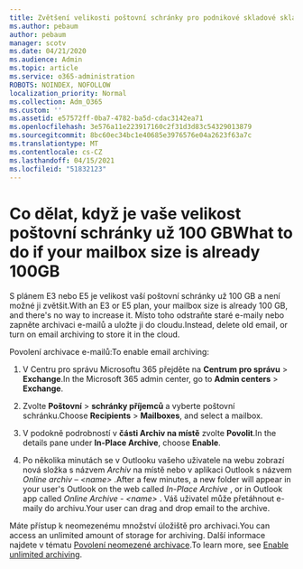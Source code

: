 ```yaml
---
title: Zvětšení velikosti poštovní schránky pro podnikové skladové skladové velikosti
ms.author: pebaum
author: pebaum
manager: scotv
ms.date: 04/21/2020
ms.audience: Admin
ms.topic: article
ms.service: o365-administration
ROBOTS: NOINDEX, NOFOLLOW
localization_priority: Normal
ms.collection: Adm_O365
ms.custom: ''
ms.assetid: e57572ff-0ba7-4782-ba5d-cdac3142ea71
ms.openlocfilehash: 3e576a11e223917160c2f31d3d83c54329013879
ms.sourcegitcommit: 8bc60ec34bc1e40685e3976576e04a2623f63a7c
ms.translationtype: MT
ms.contentlocale: cs-CZ
ms.lasthandoff: 04/15/2021
ms.locfileid: "51832123"
---
```

# <a name="what-to-do-if-your-mailbox-size-is-already-100gb"></a><span data-ttu-id="09492-102">Co dělat, když je vaše velikost poštovní schránky už 100 GB</span><span class="sxs-lookup"><span data-stu-id="09492-102">What to do if your mailbox size is already 100GB</span></span>

<span data-ttu-id="09492-103">S plánem E3 nebo E5 je velikost vaší poštovní schránky už 100 GB a není možné ji zvětšit.</span><span class="sxs-lookup"><span data-stu-id="09492-103">With an E3 or E5 plan, your mailbox size is already 100 GB, and there's no way to increase it.</span></span> <span data-ttu-id="09492-104">Místo toho odstraňte staré e-maily nebo zapněte archivaci e-mailů a uložte ji do cloudu.</span><span class="sxs-lookup"><span data-stu-id="09492-104">Instead, delete old email, or turn on email archiving to store it in the cloud.</span></span> 
  
<span data-ttu-id="09492-105">Povolení archivace e-mailů:</span><span class="sxs-lookup"><span data-stu-id="09492-105">To enable email archiving:</span></span>
  
1. <span data-ttu-id="09492-106">V Centru pro správu Microsoftu 365 přejděte na **Centrum pro správu** \> **Exchange**.</span><span class="sxs-lookup"><span data-stu-id="09492-106">In the Microsoft 365 admin center, go to **Admin centers** \> **Exchange**.</span></span> 
    
2. <span data-ttu-id="09492-107">Zvolte **Poštovní** \> **schránky příjemců** a vyberte poštovní schránku.</span><span class="sxs-lookup"><span data-stu-id="09492-107">Choose **Recipients** \> **Mailboxes**, and select a mailbox.</span></span> 
    
3. <span data-ttu-id="09492-108">V podokně podrobností v **části Archiv na místě** zvolte **Povolit**.</span><span class="sxs-lookup"><span data-stu-id="09492-108">In the details pane under **In-Place Archive**, choose **Enable**.</span></span> 
    
4. <span data-ttu-id="09492-109">Po několika minutách se v Outlooku vašeho uživatele na webu zobrazí nová složka s názvem *Archiv* na místě nebo v aplikaci Outlook s názvem *Online archiv – \<name\>* .</span><span class="sxs-lookup"><span data-stu-id="09492-109">After a few minutes, a new folder will appear in your user's Outlook on the web called  *In-Place Archive*  , or in Outlook app called  *Online Archive - \<name\>*  .</span></span> <span data-ttu-id="09492-110">Váš uživatel může přetáhnout e-maily do archivu.</span><span class="sxs-lookup"><span data-stu-id="09492-110">Your user can drag and drop email to the archive.</span></span> 
    
<span data-ttu-id="09492-111">Máte přístup k neomezenému množství úložiště pro archivaci.</span><span class="sxs-lookup"><span data-stu-id="09492-111">You can access an unlimited amount of storage for archiving.</span></span> <span data-ttu-id="09492-112">Další informace najdete v tématu [Povolení neomezené archivace](https://docs.microsoft.com/microsoft-365/compliance/enable-unlimited-archiving).</span><span class="sxs-lookup"><span data-stu-id="09492-112">To learn more, see [Enable unlimited archiving](https://docs.microsoft.com/microsoft-365/compliance/enable-unlimited-archiving).</span></span>
  

